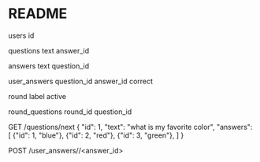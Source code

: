 # README

users
  id

questions
  text
  answer_id

answers
  text
  question_id

user_answers
  question_id
  answer_id
  correct

round
  label
  active

round_questions
  round_id
  question_id

GET /questions/next
{
  "id": 1,
  "text": "what is my favorite color",
  "answers": [
    {"id": 1, "blue"},
    {"id": 2, "red"},
    {"id": 3, "green"},
  ]
}

POST /user_answers/<question-id>/<answer_id>

